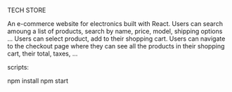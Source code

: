 

TECH STORE

An e-commerce website for electronics built with React.
Users can search amoung a list of products, search by name, price, model, shipping options ... 
Users can select product, add to their shopping cart. 
Users can navigate to the checkout page where they can see all the products in their shopping cart, their total, taxes, ...


scripts:

npm install
npm start